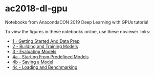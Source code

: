 # ac2018-dl-gpu
Notebooks from AnacondaCON 2019 Deep Learning with GPUs tutorial

To view the figures in these notebooks online, use these nbviewer links:
* [1 - Getting Started And Data Prep](https://nbviewer.jupyter.org/github/ContinuumIO/ac2019-dl-gpu/blob/master/1%20-%20Getting%20Started%20and%20Data%20Prep.ipynb)
* [2 - Building and Training Models](https://nbviewer.jupyter.org/github/ContinuumIO/ac2019-dl-gpu/blob/master/2%20-%20Building%20and%20Training%20Models.ipynb)
* [3 - Evaluating Models](https://nbviewer.jupyter.org/github/ContinuumIO/ac2019-dl-gpu/blob/master/3%20-%20Evaluating%20Models.ipynb)
* [4a - Starting From Predefined Models](https://nbviewer.jupyter.org/github/ContinuumIO/ac2019-dl-gpu/blob/master/4a%20-%20Starting%20From%20Predefined%20Models.ipynb)
* [4b - Saving a Model](https://nbviewer.jupyter.org/github/ContinuumIO/ac2019-dl-gpu/blob/master/4b%20-%20Saving%20a%20Model.ipynb)
* [4c - Loading and Benchmarking](https://nbviewer.jupyter.org/github/ContinuumIO/ac2019-dl-gpu/blob/master/4c%20-%20Loading%20and%20Benchmarking.ipynb)

